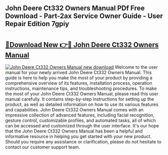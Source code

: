 ## John Deere Ct332 Owners Manual PDf Free Download - Part-2ax Service Owner Guide - User Repair Edition 7gpiy

# <h2><a href="http://bc92380.oget.top/?id=John+Deere+Ct332+Owners+Manual">🔗Download New 👉🔴 John Deere Ct332 Owners Manual</a></h2>

[![John Deere Ct332 Owners Manual new download](https://i.imgur.com/5g1atiW.png)](http://bc92380.oget.top/?id=John+Deere+Ct332+Owners+Manual)
Welcome to the user manual for your newly arrived John Deere Ct332 Owners Manual. This guide is here to help you make the most of your product by providing a comprehensive overview of its features, installation process, operation instructions, maintenance tips, and troubleshooting procedures. To make the most of your John Deere Ct332 Owners Manual, please read this user manual carefully. It contains step-by-step instructions for setting up the product, as well as detailed information on how to use its various features and capabilities. John Deere Ct332 Owners Manual comes with an impressive collection of advanced features, including facial recognition, gesture control, customizable profiles, and automated tasks, all of which can be accessed and customized through the user interface. It's our hope that the John Deere Ct332 Owners Manual has been a helpful and informative resource in helping you get started with your new product. Should you require any assistance or clarification, please do not hesitate to contact our customer support team.
